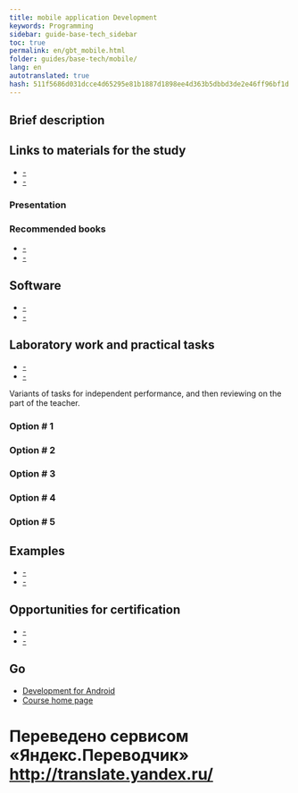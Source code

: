 ```yaml
--- 
title: mobile application Development 
keywords: Programming 
sidebar: guide-base-tech_sidebar 
toc: true 
permalink: en/gbt_mobile.html 
folder: guides/base-tech/mobile/ 
lang: en 
autotranslated: true 
hash: 511f5686d031dcce4d65295e81b1887d1898ee4d363b5dbbd3de2e46ff96bf1d 
--- 
```


## Brief description 

## Links to materials for the study 

* [-]() 
* [-]() 

### Presentation 

### Recommended books 

* [-]() 
* [-]() 

## Software 

* [-]() 
* [-]() 

## Laboratory work and practical tasks 

* [-]() 
* [-]() 

Variants of tasks for independent performance, and then reviewing on the part of the teacher. 

### Option # 1 

### Option # 2 

### Option # 3 

### Option # 4 

### Option # 5 

## Examples 

* [-]() 
* [-]() 

## Opportunities for certification 

* [-]() 
* [-]() 

## Go 

* [Development for Android](gbt_android.html) 
* [Course home page](gbt_landing-page.html)


 # Переведено сервисом «Яндекс.Переводчик» http://translate.yandex.ru/
